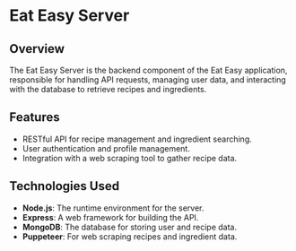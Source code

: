 # Eat Easy Server

## Overview
The Eat Easy Server is the backend component of the Eat Easy application, responsible for handling API requests, managing user data, and interacting with the database to retrieve recipes and ingredients.

## Features
- RESTful API for recipe management and ingredient searching.
- User authentication and profile management.
- Integration with a web scraping tool to gather recipe data.

## Technologies Used
- **Node.js**: The runtime environment for the server.
- **Express**: A web framework for building the API.
- **MongoDB**: The database for storing user and recipe data.
- **Puppeteer**: For web scraping recipes and ingredient data.


